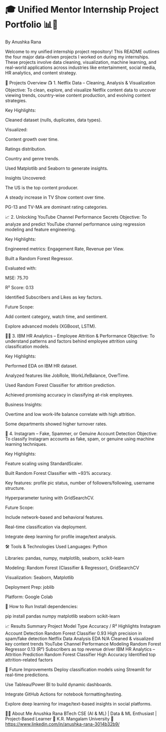 # 🎓 Unified Mentor Internship Project Portfolio 📊🤖
By Anushka Rana

Welcome to my unified internship project repository! This README outlines the four major data-driven projects I worked on during my internships. These projects involve data cleaning, visualization, machine learning, and real-world applications across industries like entertainment, social media, HR analytics, and content strategy.

📁 Projects Overview
📺 1. Netflix Data – Cleaning, Analysis & Visualization
Objective:
To clean, explore, and visualize Netflix content data to uncover viewing trends, country-wise content production, and evolving content strategies.

Key Highlights:

Cleaned dataset (nulls, duplicates, data types).

Visualized:

Content growth over time.

Ratings distribution.

Country and genre trends.

Used Matplotlib and Seaborn to generate insights.

Insights Uncovered:

The US is the top content producer.

A steady increase in TV Show content over time.

PG-13 and TV-MA are dominant rating categories.

📈 2. Unlocking YouTube Channel Performance Secrets
Objective:
To analyze and predict YouTube channel performance using regression modeling and feature engineering.

Key Highlights:

Engineered metrics: Engagement Rate, Revenue per View.

Built a Random Forest Regressor.

Evaluated with:

MSE: 75.70

R² Score: 0.13

Identified Subscribers and Likes as key factors.

Future Scope:

Add content category, watch time, and sentiment.

Explore advanced models (XGBoost, LSTM).

👩‍💼 3. IBM HR Analytics – Employee Attrition & Performance
Objective:
To understand patterns and factors behind employee attrition using classification models.

Key Highlights:

Performed EDA on IBM HR dataset.

Analyzed features like JobRole, WorkLifeBalance, OverTime.

Used Random Forest Classifier for attrition prediction.

Achieved promising accuracy in classifying at-risk employees.

Business Insights:

Overtime and low work-life balance correlate with high attrition.

Some departments showed higher turnover rates.

📸 4. Instagram – Fake, Spammer, or Genuine Account Detection
Objective:
To classify Instagram accounts as fake, spam, or genuine using machine learning techniques.

Key Highlights:

Feature scaling using StandardScaler.

Built Random Forest Classifier with ~93% accuracy.

Key features: profile pic status, number of followers/following, username structure.

Hyperparameter tuning with GridSearchCV.

Future Scope:

Include network-based and behavioral features.

Real-time classification via deployment.

Integrate deep learning for profile image/text analysis.

🛠️ Tools & Technologies Used
Languages: Python

Libraries: pandas, numpy, matplotlib, seaborn, scikit-learn

Modeling: Random Forest (Classifier & Regressor), GridSearchCV

Visualization: Seaborn, Matplotlib

Deployment Prep: joblib

Platform: Google Colab

📌 How to Run
Install dependencies:

pip install pandas numpy matplotlib seaborn scikit-learn

📈 Results Summary
Project	Model Type	Accuracy / R²	Highlights
Instagram Account Detection	Random Forest Classifier	0.93	High precision in spam/fake detection
Netflix Data Analysis	EDA	N/A	Cleaned & visualized key content trends
YouTube Channel Performance Modeling	Random Forest Regressor	0.13 (R²)	Subscribers as top revenue driver
IBM HR Analytics – Attrition Prediction	Random Forest Classifier	High Accuracy	Identified top attrition-related factors

🔮 Future Improvements
Deploy classification models using Streamlit for real-time predictions.

Use Tableau/Power BI to build dynamic dashboards.

Integrate GitHub Actions for notebook formatting/testing.

Explore deep learning for image/text-based insights in social platforms.

👩‍💻 About Me
Anushka Rana
BTech CSE (AI & ML) | Data & ML Enthusiast | Project-Based Learner
📍 K.R. Mangalam University
🔗 https://www.linkedin.com/in/anushka-rana-3014b32b9/
